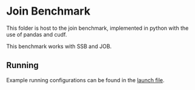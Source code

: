 # Join Benchmark

This folder is host to the join benchmark, implemented in python with the use of pandas and cudf.

This benchmark works with SSB and JOB.

## Running

Example running configurations can be found in the [launch file](.vscode/launch.json).

